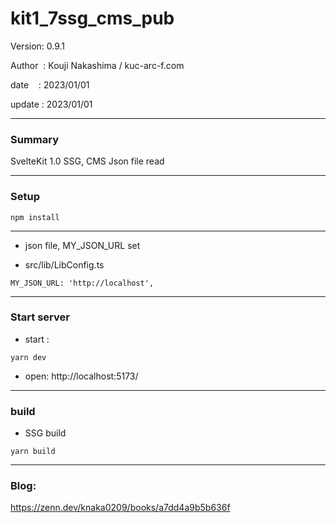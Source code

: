 ﻿# kit1_7ssg_cms_pub

 Version: 0.9.1

 Author  : Kouji Nakashima / kuc-arc-f.com

 date    : 2023/01/01

 update  : 2023/01/01
 
***
### Summary

SvelteKit 1.0 SSG, CMS Json file read

***
### Setup

```
npm install
```
***
* json file, MY_JSON_URL set

* src/lib/LibConfig.ts

```
MY_JSON_URL: 'http://localhost',
```
***
### Start server
* start :

```
yarn dev
```

* open: http://localhost:5173/

***
### build

* SSG build

```
yarn build
```

***
### Blog:

https://zenn.dev/knaka0209/books/a7dd4a9b5b636f


